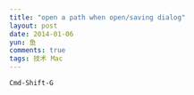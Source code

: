```yaml
---
title: "open a path when open/saving dialog"
layout: post
date: 2014-01-06
yun: 鱼
comments: true
tags: 技术 Mac
---
```

	Cmd-Shift-G

